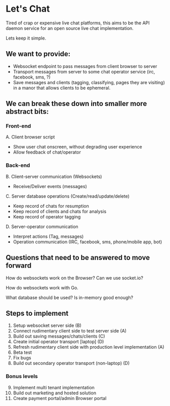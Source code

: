 # Let's Chat

Tired of crap or expensive live chat platforms, this aims to be the API daemon service for an open source live chat implementation.

Lets keep it simple.

## We want to provide:

 - Websocket endpoint to pass messages from client browser to server
 - Transport messages from server to some chat operator service
  (irc, facebook, sms, ?)
 - Save messages and clients (tagging, classifying, pages they are visiting) in a manor that allows clients to be ephemeral.

## We can break these down into smaller more abstract bits:

### Front-end

A. Client browser script
  - Show user chat onscreen, without degrading user experience
  - Allow feedback of chat/operator

### Back-end

B. Client-server communication (Websockets)
  - Receive/Deliver events (messages)

C. Server database operations (Create/read/update/delete)
  - Keep record of chats for resumption
  - Keep record of clients and chats for analysis
  - Keep record of operator tagging

D. Server-operator communication
  - Interpret actions (Tag, messages)
  - Operation communication (IRC, facebook, sms, phone/mobile app, bot)


## Questions that need to be answered to move forward

How do websockets work on the Browser? Can we use socket.io?

How do websockets work with Go.

What database should be used? Is in-memory good enough?


## Steps to implement

1. Setup websocket server side (B)
2. Connect rudimentary client side to test server side (A)
3. Build out saving messages/chats/clients (C)
4. Create initial operator transport \[laptop\] (D)
5. Refresh rudimentary client side with production level implementation (A)
6. Beta test
7. Fix bugs
8. Build out secondary operator transport (non-laptop) (D)

### Bonus levels

9. Implement multi tenant implementation
10. Build out marketing and hosted solution
11. Create payment portal/admin Browser portal